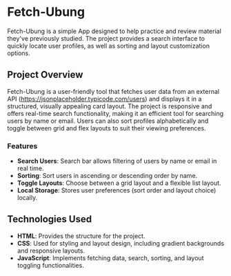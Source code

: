 # Fetch-Ubung

Fetch-Ubung is a simple App designed to help practice and review material they've previously studied. The project provides a search interface to quickly locate user profiles, as well as sorting and layout customization options. 

## Project Overview

Fetch-Ubung is a user-friendly tool that fetches user data from an external API (https://jsonplaceholder.typicode.com/users) and displays it in a structured, visually appealing card layout. The project is responsive and offers real-time search functionality, making it an efficient tool for searching users by name or email. Users can also sort profiles alphabetically and toggle between grid and flex layouts to suit their viewing preferences.

### Features

- **Search Users**: Search bar allows filtering of users by name or email in real time.
- **Sorting**: Sort users in ascending or descending order by name.
- **Toggle Layouts**: Choose between a grid layout and a flexible list layout.
- **Local Storage**: Stores user preferences (sort order and layout choice) locally.

## Technologies Used

- **HTML**: Provides the structure for the project.
- **CSS**: Used for styling and layout design, including gradient backgrounds and responsive layouts.
- **JavaScript**: Implements fetching data, search, sorting, and layout toggling functionalities.

